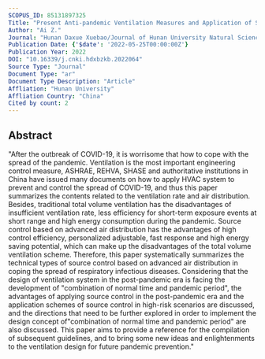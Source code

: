 ```yaml
---
SCOPUS_ID: 85131897325
Title: "Present Anti-pandemic Ventilation Measures and Application of Source Control Technology Based on Advanced Air Distribution"
Author: "Ai Z."
Journal: "Hunan Daxue Xuebao/Journal of Hunan University Natural Sciences"
Publication Date: {'$date': '2022-05-25T00:00:00Z'}
Publication Year: 2022
DOI: "10.16339/j.cnki.hdxbzkb.2022064"
Source Type: "Journal"
Document Type: "ar"
Document Type Description: "Article"
Affliation: "Hunan University"
Affliation Country: "China"
Cited by count: 2
---
```


## Abstract
"After the outbreak of COVID-19, it is worrisome that how to cope with the spread of the pandemic. Ventilation is the most important engineering control measure, ASHRAE, REHVA, SHASE and authoritative institutions in China have issued many documents on how to apply HVAC system to prevent and control the spread of COVID-19, and thus this paper summarizes the contents related to the ventilation rate and air distribution. Besides, traditional total volume ventilation has the disadvantages of insufficient ventilation rate, less efficiency for short-term exposure events at short range and high energy consumption during the pandemic. Source control based on advanced air distribution has the advantages of high control efficiency, personalized adjustable, fast response and high energy saving potential, which can make up the disadvantages of the total volume ventilation scheme. Therefore, this paper systematically summarizes the technical types of source control based on advanced air distribution in coping the spread of respiratory infectious diseases. Considering that the design of ventilation system in the post-pandemic era is facing the development of \"combination of normal time and pandemic period\", the advantages of applying source control in the post-pandemic era and the application schemes of source control in high-risk scenarios are discussed, and the directions that need to be further explored in order to implement the design concept of\"combination of normal time and pandemic period\" are also discussed. This paper aims to provide a reference for the compilation of subsequent guidelines, and to bring some new ideas and enlightenments to the ventilation design for future pandemic prevention."
